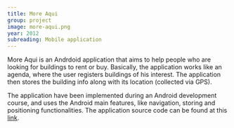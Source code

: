 ```yaml
---
title: More Aqui
group: project
image: more-aqui.png
year: 2012
subreading: Mobile application
---
```


<p>More Aqui is an Andrdoid application that aims to help people who are looking for buildings to rent or buy. Basically, the application works like an agenda, where the user registers buildings of his interest. The application then stores the building info along with its location (collected via GPS).</p>

<p>The application have been implemented during an Android development course, and uses the Android main features, like navigation, storing and positioning functionalities. The application source code can be found at this <a href="https://bitbucket.org/jemaf/more-aqui-app">link</a>.</p>
